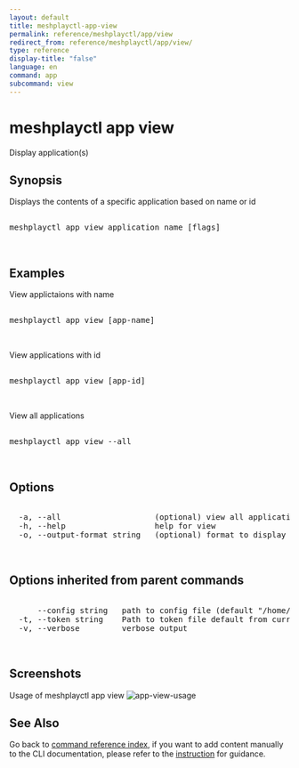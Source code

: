 ```yaml
---
layout: default
title: meshplayctl-app-view
permalink: reference/meshplayctl/app/view
redirect_from: reference/meshplayctl/app/view/
type: reference
display-title: "false"
language: en
command: app
subcommand: view
---
```


# meshplayctl app view

Display application(s)

## Synopsis

Displays the contents of a specific application based on name or id
<pre class='codeblock-pre'>
<div class='codeblock'>
meshplayctl app view application name [flags]

</div>
</pre> 

## Examples

View applictaions with name
<pre class='codeblock-pre'>
<div class='codeblock'>
meshplayctl app view [app-name]

</div>
</pre> 

View applications with id
<pre class='codeblock-pre'>
<div class='codeblock'>
meshplayctl app view [app-id]

</div>
</pre> 

View all applications
<pre class='codeblock-pre'>
<div class='codeblock'>
meshplayctl app view --all

</div>
</pre> 

## Options

<pre class='codeblock-pre'>
<div class='codeblock'>
  -a, --all                    (optional) view all applications available
  -h, --help                   help for view
  -o, --output-format string   (optional) format to display in [json|yaml] (default "yaml")

</div>
</pre>

## Options inherited from parent commands

<pre class='codeblock-pre'>
<div class='codeblock'>
      --config string   path to config file (default "/home/runner/.meshery/config.yaml")
  -t, --token string    Path to token file default from current context
  -v, --verbose         verbose output

</div>
</pre>

## Screenshots

Usage of meshplayctl app view
![app-view-usage](/assets/img/meshplayctl/app-view.png)

## See Also

Go back to [command reference index](/reference/meshplayctl/), if you want to add content manually to the CLI documentation, please refer to the [instruction](/project/contributing/contributing-cli#preserving-manually-added-documentation) for guidance.
